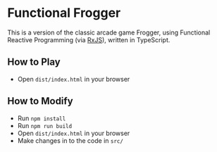 # Functional Frogger

This is a version of the classic arcade game Frogger, using Functional
Reactive Programming (via [RxJS](https://rxjs.dev)), written in TypeScript.

## How to Play

- Open `dist/index.html` in your browser

## How to Modify

- Run `npm install`
- Run `npm run build`
- Open `dist/index.html` in your browser
- Make changes in to the code in `src/`
